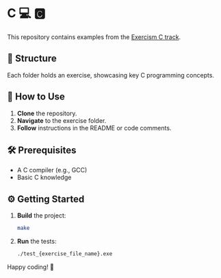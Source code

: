 # C 💻 🅲

This repository contains examples from the [Exercism C track](https://exercism.org/tracks/c). 

## 📂 Structure
Each folder holds an exercise, showcasing key C programming concepts.

## 🚀 How to Use
1. **Clone** the repository.
2. **Navigate** to the exercise folder.
3. **Follow** instructions in the README or code comments.

## 🛠 Prerequisites
- A C compiler (e.g., GCC)
- Basic C knowledge

## ⚙️ Getting Started
1. **Build** the project:
    ```bash
    make
    ```
2. **Run** the tests:
    ```bash
    ./test_{exercise_file_name}.exe
    ```

Happy coding! 🎉
